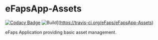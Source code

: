 # eFapsApp-Assets

[![Codacy Badge](https://api.codacy.com/project/badge/Grade/10e803d0c8394d1a83bd1feb4d990dd5)](https://www.codacy.com/app/eFaps/eFapsApp-Assets?utm_source=github.com&amp;utm_medium=referral&amp;utm_content=eFaps/eFapsApp-Assets&amp;utm_campaign=Badge_Grade)
![Build](https://github.com/eFaps/eFapsApp-Assets.svg?branch=master)](https://travis-ci.org/eFaps/eFapsApp-Assets)


eFaps Application providing basic asset management.
